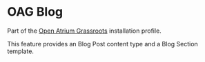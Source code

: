 OAG Blog
========
Part of the [Open Atrium Grassroots](http://github.com/leo-graf/oa_grassroots) installation profile.

This feature provides an Blog Post content type and a Blog Section template.    

